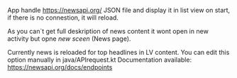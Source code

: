 App handle https://newsapi.org/ JSON file and display it in list view on start, if there is no connestion, it will reload.


As you can`t get full deskription of news content it wont open in new activity but opne *new sceen* (News page).

Currently news is reloaded for top headlines in LV content.
You can edit this option manually in java/APIrequest.kt 
Documentation available: https://newsapi.org/docs/endpoints
